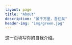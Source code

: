 ```yaml
---
layout: page
title: "About"
description: "虽千万里，吾往矣"
header-img: "img/green.jpg"
---
```


这一页填写你的自我介绍。





